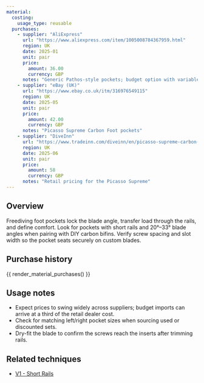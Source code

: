 ```yaml
---
material:
  costing:
    usage_type: reusable
  purchases:
    - supplier: "AliExpress"
      url: "https://www.aliexpress.com/item/1005008784367959.html"
      region: UK
      date: 2025-01
      unit: pair
      price:
        amount: 36.00
        currency: GBP
      notes: "Generic Pathos-style pockets; budget option with variable shipping times"
    - supplier: "eBay (UK)"
      url: "https://www.ebay.co.uk/itm/316976549115"
      region: UK
      date: 2025-05
      unit: pair
      price:
        amount: 42.00
        currency: GBP
      notes: "Picasso Supreme Carbon Foot pockets"
    - supplier: "DiveInn"
      url: "https://www.tradeinn.com/diveinn/en/picasso-supreme-carbon-footpocket/140914934/p"
      region: UK
      date: 2025-06
      unit: pair
      price:
        amount: 58
        currency: GBP
      notes: "Retail pricing for the Picasso Supreme"
---
```


## Overview
Freediving foot pockets lock the blade angle, transfer load through the rails, and define comfort. Look for pockets with
short rails and 20°–33° blade angles when pairing with DIY carbon bifins. Verify screw spacing and slot width so the
pocket seats securely on custom blades.

## Purchase history

{{ render_material_purchases() }}

## Usage notes
- Expect prices to swing widely across suppliers; budget imports can arrive at a third of the retail dealer cost.
- Check for matching left/right pocket sizes when sourcing used or discounted sets.
- Dry-fit the blade to confirm the screws reach the inserts after trimming rails.

## Related techniques
- [V1 - Short Rails](../techniques/choosing-bifin-footpockets/v1/short-rails.md)
